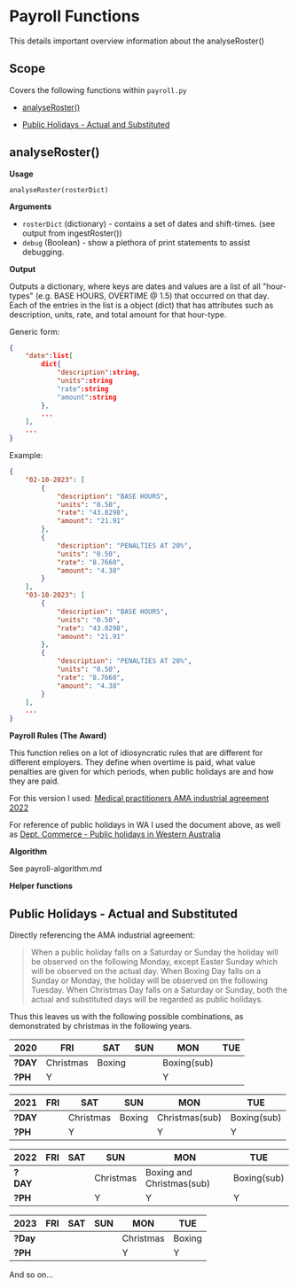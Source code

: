 # Payroll Functions

This details important overview information about the analyseRoster()

## Scope

Covers the following functions within `payroll.py`

- [analyseRoster()](#analyseroster)


- [Public Holidays - Actual and Substituted](#public-holidays---actual-and-substituted)

## analyseRoster()

**Usage**

`analyseRoster(rosterDict)`

**Arguments**

- `rosterDict` (dictionary) - contains a set of dates and shift-times. (see output from ingestRoster())
- `debug` (Boolean) - show a plethora of print statements to assist debugging.

**Output**

Outputs a dictionary, where keys are dates and values are a list of all "hour-types" (e.g. BASE HOURS, OVERTIME @ 1.5) that occurred on that day. Each of the entries in the list is a object (dict) that has attributes such as description, units, rate, and total amount for that hour-type.

Generic form:

```json
{
    "date":list[
        dict{
            "description":string,
            "units":string
            "rate":string
            "amount":string
        },
        ...
    ],
    ...
}

```

Example:

```json
{
    "02-10-2023": [
        {
            "description": "BASE HOURS",
            "units": "0.50",
            "rate": "43.8298",
            "amount": "21.91"
        },
        {
            "description": "PENALTIES AT 20%",
            "units": "0.50",
            "rate": "8.7660",
            "amount": "4.38"
        }
    ],
    "03-10-2023": [
        {
            "description": "BASE HOURS",
            "units": "0.50",
            "rate": "43.8298",
            "amount": "21.91"
        },
        {
            "description": "PENALTIES AT 20%",
            "units": "0.50",
            "rate": "8.7660",
            "amount": "4.38"
        }
    ],
    ...
}
```

**Payroll Rules (The Award)**

This function relies on a lot of idiosyncratic rules that are different for different employers. They define when overtime is paid, what value penalties are given for which periods, when public holidays are and how they are paid.

For this version I used: [Medical practitioners AMA industrial agreement 2022](https://www.health.wa.gov.au/~/media/Corp/Documents/Health-for/Industrial-relations/Awards-and-agreements/Doctors/Medical-practitioners-AMA-industrial-agreement-2022.pdf)

For reference of public holidays in WA I used the document above, as well as [Dept. Commerce - Public holidays in Western Australia](https://www.commerce.wa.gov.au/labour-relations/public-holidays-western-australia)

**Algorithm**

See payroll-algorithm.md

**Helper functions**


## Public Holidays - Actual and Substituted

Directly referencing the AMA industrial agreement:

> When a public holiday falls on a Saturday or Sunday the holiday will be observed on the following Monday, except Easter Sunday which will be observed on the actual day. When Boxing Day falls on a Sunday or Monday, the holiday will be observed on the following Tuesday. When Christmas Day falls on a Saturday or Sunday, both the actual and substituted days will be regarded as public holidays.

Thus this leaves us with the following possible combinations, as demonstrated by christmas in the following years.


|  2020   | FRI | SAT | SUN |   MON    | TUE |
|------|-----|-----|-----|----------|-----|
| **?DAY** | Christmas | Boxing |     | Boxing(sub) |     |
| **?PH**  | Y   |    |     | Y        |     |


|  2021   | FRI |    SAT    |  SUN   |      MON       |     TUE     |
|------|-----|-----------|--------|----------------|-------------|
| **?DAY** |     | Christmas | Boxing | Christmas(sub) | Boxing(sub) |
| **?PH**  |     | Y         |        | Y              | Y           |


|    2022     | FRI | SAT |    SUN    |            MON            |     TUE     |
|----------|-----|-----|-----------|---------------------------|-------------|
| **?DAY** |     |     | Christmas | Boxing and Christmas(sub) | Boxing(sub) |
| **?PH**  |     |     | Y         | Y                         | Y           |


|    2023     | FRI | SAT | SUN |    MON    |  TUE   |
|----------|-----|-----|-----|-----------|--------|
| **?Day** |     |     |     | Christmas | Boxing |
| **?PH**  |     |     |     | Y         | Y      |


And so on...



